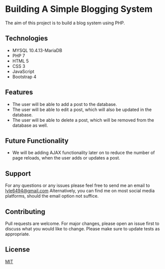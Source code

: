 # Building A Simple Blogging System 

The aim of this project is to build a blog system using PHP.

## Technologies
- MYSQL 10.4.13-MariaDB
- PHP 7
- HTML 5 
- CSS 3
- JavaScript 
- Bootstrap 4

## Features 
- The user will be able to add a post to the database.
- The user will be able to edit a post, which will also be updated in the database.
- The user will be able to delete a post, which will be removed from the database as well. 

## Future Functionality
- We will be adding AJAX functionality later on to reduce the number of page reloads, when the user adds or updates a post.

## Support 
For any questions or any issues please feel free to send me an email to lyle6494@gmail.com 
Alternatively, you can find me on most social media platforms, should the email option not suffice. 

## Contributing 
Pull requests are welcome. For major changes, please open an issue first to discuss what you would like to change.
Please make sure to update tests as appropriate.

## License 
[MIT](https://choosealicense.com/licenses/mit/)